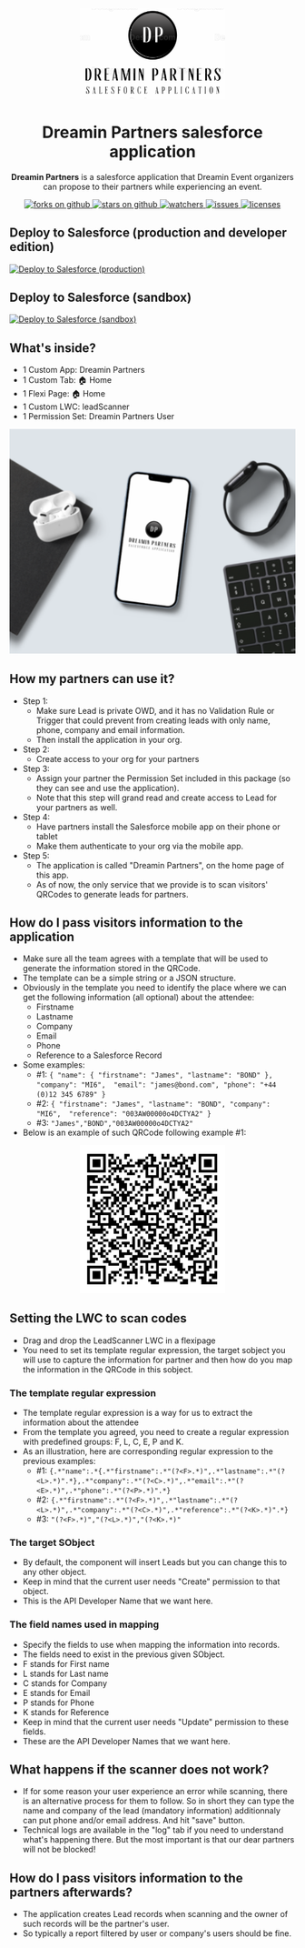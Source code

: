 <div align="center">
  <img src="docs/dreaminpartnersapp-icon.png" width="256" alt="Dreamin Partners logo" />
  <h1>
    Dreamin Partners salesforce application
  </h1>
  <p>
    <b>Dreamin Partners</b> is a salesforce application that Dreamin Event organizers can propose to their partners while experiencing an event.
  </p>
  <a href="https://github.com/VinceFINET/DreaminPartners/network/members">
    <img alt="forks on github" src="https://img.shields.io/github/forks/VinceFINET/DreaminPartners?style=flat-square&logoColor=blue">
  </a>
  <a href="https://github.com/VinceFINET/DreaminPartners/stargazers">
    <img alt="stars on github" src="https://img.shields.io/github/stars/VinceFINET/DreaminPartners?style=flat-square">
  </a>
  <a href="https://github.com/VinceFINET/DreaminPartners/watchers">
    <img alt="watchers" src="https://img.shields.io/github/watchers/VinceFINET/DreaminPartners?style=flat-square">
  </a>
  <a href="https://github.com/VinceFINET/DreaminPartners/issues">
    <img alt="issues" src="https://img.shields.io/github/issues-raw/VinceFINET/DreaminPartners?style=flat-square">
  </a>
  <a href="https://opensource.org/licenses/MIT">
    <img alt="licenses" src="https://img.shields.io/badge/License-MIT-yellow.svg">
  </a>
</div>

## Deploy to Salesforce (production and developer edition)

<a href="https://githubsfdeploy.herokuapp.com/app/githubdeploy/VinceFINET/DreaminPartners?ref=main">
  <img alt="Deploy to Salesforce (production)" src="https://raw.githubusercontent.com/afawcett/githubsfdeploy/master/deploy.png">
</a>

## Deploy to Salesforce (sandbox)

<a href="https://githubsfdeploy-sandbox.herokuapp.com/app/githubdeploy/VinceFINET/DreaminPartners?ref=main">  
  <img alt="Deploy to Salesforce (sandbox)" src="https://raw.githubusercontent.com/afawcett/githubsfdeploy/master/deploy.png">
</a>

## What's inside?

- 1 Custom App: Dreamin Partners
- 1 Custom Tab: 🏠 Home
- 1 Flexi Page: 🏠 Home
- 1 Custom LWC: leadScanner
- 1 Permission Set: Dreamin Partners User

<div align="center">
  <img src="./docs/dreaminpartnersapp-illustration.png" width="512" alt="Dreamin Partners illustration" />
</div>

## How my partners can use it?

- Step 1:
  - Make sure Lead is private OWD, and it has no Validation Rule or Trigger that could prevent from creating leads with only name, phone, company and email information.
  - Then install the application in your org.
- Step 2:
  - Create access to your org for your partners
- Step 3:
  - Assign your partner the Permission Set included in this package (so they can see and use the application).
  - Note that this step will grand read and create access to Lead for your partners as well.
- Step 4:
  - Have partners install the Salesforce mobile app on their phone or tablet
  - Make them authenticate to your org via the mobile app.
- Step 5:
  - The application is called "Dreamin Partners", on the home page of this app.
  - As of now, the only service that we provide is to scan visitors' QRCodes to generate leads for partners.
 
## How do I pass visitors information to the application

- Make sure all the team agrees with a template that will be used to generate the information stored in the QRCode.
- The template can be a simple string or a JSON structure.
- Obviously in the template you need to identify the place where we can get the following information (all optional) about the attendee:
  - Firstname
  - Lastname
  - Company
  - Email
  - Phone
  - Reference to a Salesforce Record
- Some examples:
  - #1: `{ "name": { "firstname": "James", "lastname": "BOND" }, "company": "MI6",  "email": "james@bond.com", "phone": "+44 (0)12 345 6789" }`
  - #2: `{ "firstname": "James", "lastname": "BOND", "company": "MI6",  "reference": "003AW00000o4DCTYA2" }`
  - #3: `"James","BOND","003AW00000o4DCTYA2"`
- Below is an example of such QRCode following example #1:

<div align="center">
  <img src="./docs/qrcode-example.png" width="256" alt="Example of a QRCode" />
</div>

## Setting the LWC to scan codes
- Drag and drop the LeadScanner LWC in a flexipage
- You need to set its template regular expression, the target sobject you will use to capture the information for partner and then how do you map the information in the QRCode in this sobject.

### The template regular expression
- The template regular expression is a way for us to extract the information about the attendee
- From the template you agreed, you need to create a regular expression with predefined groups: F, L, C, E, P and K.
- As an illustration, here are corresponding regular expression to the previous examples:
  - #1: `{.*"name":.*{.*"firstname":.*"(?<F>.*)",.*"lastname":.*"(?<L>.*)".*},.*"company":.*"(?<C>.*)",.*"email":.*"(?<E>.*)",.*"phone":.*"(?<P>.*)".*}`
  - #2: `{.*"firstname":.*"(?<F>.*)",.*"lastname":.*"(?<L>.*)",.*"company":.*"(?<C>.*)",.*"reference":.*"(?<K>.*)".*}`
  - #3: `"(?<F>.*)","(?<L>.*)","(?<K>.*)"`

### The target SObject
- By default, the component will insert Leads but you can change this to any other object.
- Keep in mind that the current user needs "Create" permission to that object.
- This is the API Developer Name that we want here.

### The field names used in mapping
- Specify the fields to use when mapping the information into records.
- The fields need to exist in the previous given SObject.
- F stands for First name
- L stands for Last name
- C stands for Company
- E stands for Email
- P stands for Phone
- K stands for Reference
- Keep in mind that the current user needs "Update" permission to these fields.
- These are the API Developer Names that we want here.

## What happens if the scanner does not work?

- If for some reason your user experience an error while scanning, there is an alternative process for them to follow. So in short they can type the name and company of the lead (mandatory information) additionnaly can put phone and/or email address. And hit "save" button.
- Technical logs are available in the "log" tab if you need to understand what's happening there. But the most important is that our dear partners will not be blocked!

## How do I pass visitors information to the partners afterwards?

- The application creates Lead records when scanning and the owner of such records will be the partner's user.
- So typically a report filtered by user or company's users should be fine.

